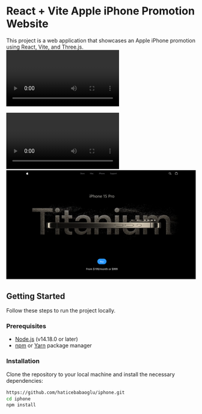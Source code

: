# React + Vite Apple iPhone Promotion Website

This project is a web application that showcases an Apple iPhone promotion using React, Vite, and Three.js. 
<video controls src="20240827-1211-10.9794696.mp4" title="iphone"></video>

<video controls src="20240827-1246-49.3987245.mp4" title="3d"></video>
![heroSection](image.png)

## Getting Started

Follow these steps to run the project locally.

### Prerequisites

- [Node.js](https://nodejs.org/en/) (v14.18.0 or later)
- [npm](https://www.npmjs.com/) or [Yarn](https://yarnpkg.com/) package manager

### Installation

Clone the repository to your local machine and install the necessary dependencies:

```bash
https://github.com/haticebabaoglu/iphone.git
cd iphone
npm install
